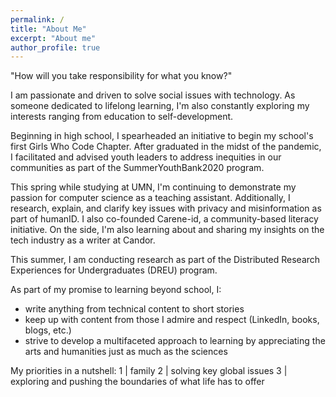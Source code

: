 ```yaml
---
permalink: /
title: "About Me"
excerpt: "About me"
author_profile: true
---
```


"How will you take responsibility for what you know?"

I am passionate and driven to solve social issues with technology. As someone dedicated to lifelong learning, I'm also constantly exploring my interests ranging from education to self-development.

Beginning in high school, I spearheaded an initiative to begin my school's first Girls Who Code Chapter. After graduated in the midst of the pandemic, I facilitated and advised youth leaders to address inequities in our communities as part of the SummerYouthBank2020 program.

This spring while studying at UMN, I'm continuing to demonstrate my passion for computer science as a teaching assistant. Additionally, I research, explain, and clarify key issues with privacy and misinformation as part of humanID. I also co-founded Carene-id, a community-based literacy initiative. On the side, I'm also learning about and sharing my insights on the tech industry as a writer at Candor.

This summer, I am conducting research as part of the Distributed Research Experiences for Undergraduates (DREU) program.

As part of my promise to learning beyond school, I:
- write anything from technical content to short stories
- keep up with content from those I admire and respect (LinkedIn, books, blogs, etc.)
- strive to develop a multifaceted approach to learning by appreciating the arts and humanities just as much as the sciences

My priorities in a nutshell:
1 | family
2 | solving key global issues
3 | exploring and pushing the boundaries of what life has to offer
